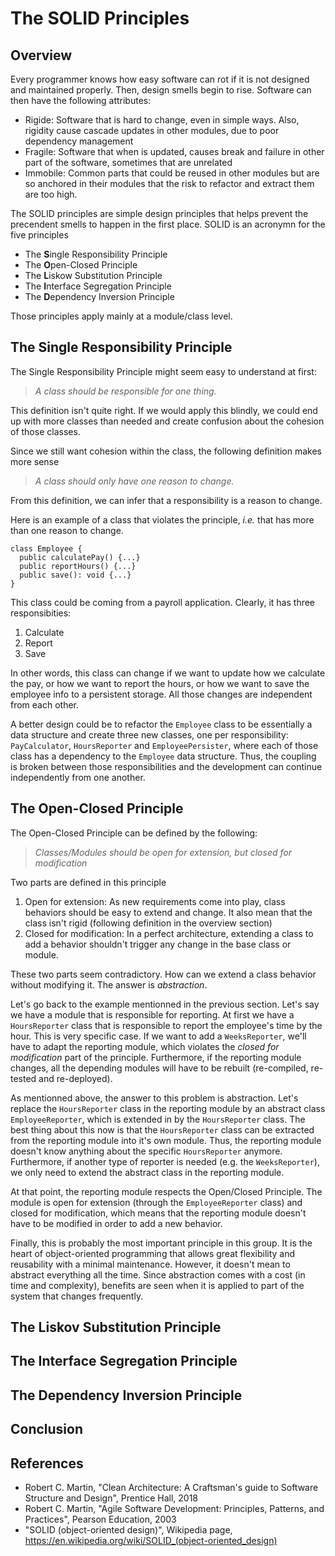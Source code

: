 # The SOLID Principles

## Overview

Every programmer knows how easy software can rot if it is not designed and maintained properly. Then, design smells begin to rise. Software can then have the following attributes:

- Rigide: Software that is hard to change, even in simple ways. Also, rigidity cause cascade updates in other modules, due to poor dependency management
- Fragile: Software that when is updated, causes break and failure in other part of the software, sometimes that are unrelated
- Immobile: Common parts that could be reused in other modules but are so anchored in their modules that the risk to refactor and extract them are too high.

The SOLID principles are simple design principles that helps prevent the precendent smells to happen in the first place. SOLID is an acronymn for the five principles

- The **S**ingle Responsibility Principle
- The **O**pen-Closed Principle
- The **L**iskow Substitution Principle
- The **I**nterface Segregation Principle
- The **D**ependency Inversion Principle

Those principles apply mainly at a module/class level.

## The Single Responsibility Principle

The Single Responsibility Principle might seem easy to understand at first:
>*A class should be responsible for one thing.*

This definition isn't quite right. If we would apply this blindly, we could end up with more classes than needed and create confusion about the cohesion of those classes.

Since we still want cohesion within the class, the following definition makes more sense
>*A class should only have one reason to change.*

From this definition, we can infer that a responsibility is a reason to change.

Here is an example of a class that violates the principle, *i.e.* that has more than one reason to change.

```
class Employee {
  public calculatePay() {...}
  public reportHours() {...}
  public save(): void {...}
}
```
This class could be coming from a payroll application. Clearly, it has three responsibities:

1. Calculate
2. Report
3. Save

In other words, this class can change if we want to update how we calculate the pay, or how we want to report the hours, or how we want to save the employee info to a persistent storage. All those changes are independent from each other.

A better design could be to refactor the `Employee` class to be essentially a data structure and create three new classes, one per responsibility: `PayCalculator`, `HoursReporter` and `EmployeePersister`, where each of those class has a dependency to the `Employee` data structure. Thus, the coupling is broken between those responsibilities and the development can continue independently from one another.

## The Open-Closed Principle

The Open-Closed Principle can be defined by the following:

>*Classes/Modules should be open for extension, but closed for modification*

Two parts are defined in this principle

1. Open for extension: As new requirements come into play, class behaviors should be easy to extend and change. It also mean that the class isn't rigid (following definition in the overview section)
1. Closed for modification: In a perfect architecture, extending a class to add a behavior shouldn't trigger any change in the base class or module.

These two parts seem contradictory. How can we extend a class behavior without modifying it. The answer is *abstraction*.

Let's go back to the example mentionned in the previous section. Let's say we have a module that is responsible for reporting. At first we have a `HoursReporter` class that is responsible to report the employee's time by the hour. This is very specific case. If we want to add a `WeeksReporter`, we'll have to adapt the reporting module, which violates the *closed for modification* part of the principle. Furthermore, if the reporting module changes, all the depending modules will have to be rebuilt (re-compiled, re-tested and re-deployed).

As mentionned above, the answer to this problem is abstraction. Let's replace the `HoursReporter` class in the reporting module by an abstract class `EmployeeReporter`, which is extended in by the `HoursReporter` class. The best thing about this now is that the `HoursReporter` class can be extracted from the reporting module into it's own module. Thus, the reporting module doesn't know anything about the specific `HoursReporter` anymore. Furthermore, if another type of reporter is needed (e.g. the `WeeksReporter`), we only need to extend the abstract class in the reporting module.

At that point, the reporting module respects the Open/Closed Principle. The module is open for extension (through the `EmployeeReporter` class) and closed for modification, which means that the reporting module doesn't have to be modified in order to add a new behavior.

Finally, this is probably the most important principle in this group. It is the heart of object-oriented programming that allows great flexibility and reusability with a minimal maintenance. However, it doesn't mean to abstract everything all the time. Since abstraction comes with a cost (in time and complexity), benefits are seen when it is applied to part of the system that changes frequently.

## The Liskov Substitution Principle

## The Interface Segregation Principle

## The Dependency Inversion Principle

## Conclusion

## References
- Robert C. Martin, "Clean Architecture: A Craftsman's guide to Software Structure and Design", Prentice Hall, 2018
- Robert C. Martin, "Agile Software Development: Principles, Patterns, and Practices", Pearson Education, 2003
- "SOLID (object-oriented design)", Wikipedia page, https://en.wikipedia.org/wiki/SOLID_(object-oriented_design)